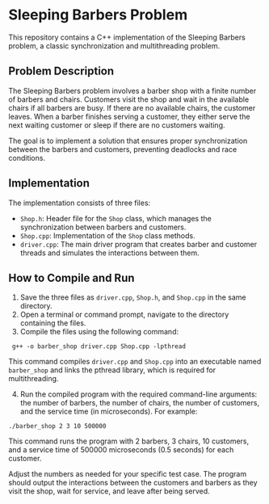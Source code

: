 # Sleeping Barbers Problem

This repository contains a C++ implementation of the Sleeping Barbers problem, a classic synchronization and multithreading problem.

## Problem Description

The Sleeping Barbers problem involves a barber shop with a finite number of barbers and chairs. Customers visit the shop and wait in the available chairs if all barbers are busy. If there are no available chairs, the customer leaves. When a barber finishes serving a customer, they either serve the next waiting customer or sleep if there are no customers waiting.

The goal is to implement a solution that ensures proper synchronization between the barbers and customers, preventing deadlocks and race conditions.

## Implementation

The implementation consists of three files:

- `Shop.h`: Header file for the `Shop` class, which manages the synchronization between barbers and customers.
- `Shop.cpp`: Implementation of the `Shop` class methods.
- `driver.cpp`: The main driver program that creates barber and customer threads and simulates the interactions between them.

## How to Compile and Run

1. Save the three files as `driver.cpp`, `Shop.h`, and `Shop.cpp` in the same directory.
2. Open a terminal or command prompt, navigate to the directory containing the files.
3. Compile the files using the following command:

` g++ -o barber_shop driver.cpp Shop.cpp -lpthread`

This command compiles `driver.cpp` and `Shop.cpp` into an executable named `barber_shop` and links the pthread library, which is required for multithreading.

4. Run the compiled program with the required command-line arguments: the number of barbers, the number of chairs, the number of customers, and the service time (in microseconds). For example:

`./barber_shop 2 3 10 500000`

This command runs the program with 2 barbers, 3 chairs, 10 customers, and a service time of 500000 microseconds (0.5 seconds) for each customer.

Adjust the numbers as needed for your specific test case. The program should output the interactions between the customers and barbers as they visit the shop, wait for service, and leave after being served.
